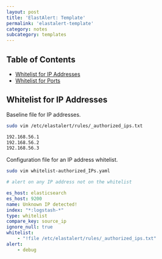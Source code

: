 ```yaml
---
layout: post
title: 'ElastAlert: Template'
permalink: 'elastalert-template'
category: notes
subcategory: templates
---
```


## Table of Contents
* [Whitelist for IP Addresses](#whitelist-for-ip-addresses)
* [Whitelist for Ports](#whitelist-for-ports)

## Whitelist for IP Addresses
Baseline file for IP addresses. 
```bash
sudo vim /etc/elastalert/rules/_authorized_ips.txt
```
```bash
192.168.56.1
192.168.56.2
192.168.56.3
```
Configuration file for an IP address whitelist.
```bash
sudo vim whitelist-authorized_IPs.yaml
```
```yaml
# alert on any IP address not on the whitelist

es_host: elasticsearch
es_host: 9200
name: Unknown IP detected!
index: "*:logstash-*"
type: whitelist
compare_key: source_ip
ignore_null: true
whitelist:
    - "!file /etc/elastalert/rules/_authorized_ips.txt"
alert:
    - debug
```
